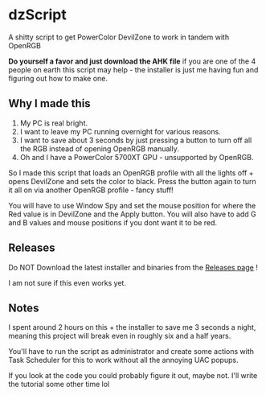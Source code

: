 # dzScript
A shitty script to get PowerColor DevilZone to work in tandem with OpenRGB

**Do yourself a favor and just download the AHK file** if you are one of the 4 people on earth this script may help - the installer is just me having fun and figuring out how to make one.

## Why I made this

1. My PC is real bright.
2. I want to leave my PC running overnight for various reasons.
3. I want to save about 3 seconds by just pressing a button to turn off all the RGB instead of opening OpenRGB manually.
4. Oh and I have a PowerColor 5700XT GPU - unsupported by OpenRGB.

So I made this script that loads an OpenRGB profile with all the lights off + opens DevilZone and sets the color to black. 
Press the button again to turn it all on via another OpenRGB profile - fancy stuff!

You will have to use Window Spy and set the mouse position for where the Red value is in DevilZone and the Apply button. You will also have to add G and B values and mouse positions if you dont want it to be red.

## Releases

Do NOT Download the latest installer and binaries from the [Releases page](https://github.com/Nav-one/dzScript/releases) !

I am not sure if this even works yet.


## Notes

I spent around 2 hours on this + the installer to save me 3 seconds a night, meaning this project will break even in roughly six and a half years.



You'll have to run the script as administrator and create some actions with Task Scheduler for this to work without all the annoying UAC popups.

If you look at the code you could probably figure it out, maybe not. I'll write the tutorial some other time lol

